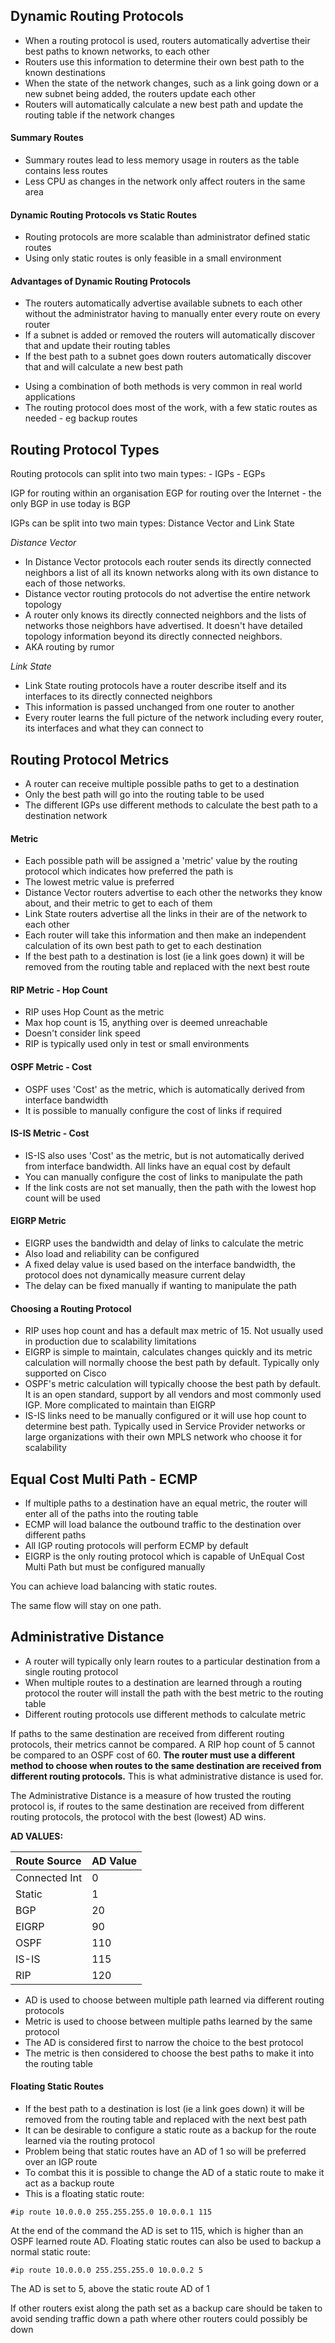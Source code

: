 ## Dynamic Routing Protocols

* When a routing protocol is used, routers automatically advertise their best paths to known networks, to each other
* Routers use this information to determine their own best path to the known destinations
* When the state of the network changes, such as a link going down or a new subnet being added, the routers update each other
* Routers will automatically calculate a new best path and update the routing table if the network changes

#### Summary Routes
- Summary routes lead to less memory usage in routers as the table contains less routes
- Less CPU as changes in the network only affect routers in the same area

#### Dynamic Routing Protocols vs Static Routes

* Routing protocols are more scalable than administrator defined static routes
* Using only static routes is only feasible in a small environment

#### Advantages of Dynamic Routing Protocols 
- The routers automatically advertise available subnets to each other without the administrator having to manually enter every route on every router
- If a subnet is added or removed the routers will automatically discover that and update their routing tables
- If the best path to a subnet goes down routers automatically discover that and will calculate a new best path

* Using a combination of both methods is very common in real world applications
* The routing protocol does most of the work, with a few static routes as needed - eg backup routes

## Routing Protocol Types

Routing protocols can split into two main types:
    - IGPs
    - EGPs

IGP for routing within an organisation
EGP for routing over the Internet -  the only BGP in use today is BGP

IGPs can be split into two main types: Distance Vector and Link State

*Distance Vector*
- In Distance Vector protocols each router sends its directly connected neighbors a list of all its known networks along with its own distance to each of those networks.
- Distance vector routing protocols do not advertise the entire network topology
- A router only knows its directly connected neighbors and the lists of networks those neighbors have advertised. It doesn't have detailed topology information beyond its directly connected neighbors.
- AKA routing by rumor


*Link State*
* Link State routing protocols have a router describe itself and its interfaces to its directly connected neighbors
* This information is passed unchanged from one router to another
* Every router learns the full picture of the network including every router, its interfaces and what they can connect to

## Routing Protocol Metrics

- A router can receive multiple possible paths to get to a destination
- Only the best path will go into the routing table to be used
- The different IGPs use different methods to calculate the best path to a destination network

#### Metric
* Each possible path will be assigned a 'metric' value by the routing protocol which indicates how preferred the path is
* The lowest metric value is preferred
* Distance Vector routers advertise to each other the networks they know about, and their metric to get to each of them
* Link State routers advertise all the links in their are of the network to each other
* Each router will take this information and then make an independent calculation of its own best path to get to each destination
* If the best path to a destination is lost (ie a link goes down) it will be removed from the routing table and replaced with the next best route

#### RIP Metric - Hop Count

- RIP uses Hop Count as the metric
- Max hop count is 15, anything over is deemed unreachable
- Doesn't consider link speed
- RIP is typically used only in test or small environments

#### OSPF Metric - Cost
* OSPF uses 'Cost' as the metric, which is automatically derived from interface bandwidth
* It is possible to manually configure the cost of links if required

#### IS-IS Metric - Cost
- IS-IS also uses 'Cost' as the metric, but is not automatically derived from interface bandwidth. All links have an equal cost by default
- You can manually configure the cost of links to manipulate the path
- If the link costs are not set manually, then the path with the lowest hop count will be used

#### EIGRP Metric 
* EIGRP uses the bandwidth and delay of links to calculate the metric
* Also load and reliability can be configured
* A fixed delay value is used based on the interface bandwidth, the protocol does not dynamically measure current delay
* The delay can be fixed manually if wanting to manipulate the path

#### Choosing a Routing Protocol
- RIP uses hop count and has a default max metric of 15. Not usually used in production due to scalability limitations
- EIGRP is simple to maintain, calculates changes quickly and its metric calculation will normally choose the best path by default. Typically only supported on Cisco
- OSPF's metric calculation will typically choose the best path by default. It is an open standard, support by all vendors and most commonly used IGP. More complicated to maintain than EIGRP
- IS-IS links need to be manually configured or it will use hop count to determine best path. Typically used in Service Provider networks or large organizations with their own MPLS network who choose it for scalability


## Equal Cost Multi Path - ECMP

- If multiple paths to a destination have an equal metric, the router will enter all of the paths into the routing table
- ECMP will load balance the outbound traffic to the destination over different paths
- All IGP routing protocols will perform ECMP by default
- EIGRP is the only routing protocol which is capable of UnEqual Cost Multi Path but must be configured manually

You can achieve load balancing with static routes.

The same flow will stay on one path.

## Administrative Distance

* A router will typically only learn routes to a particular destination from a single routing protocol
* When multiple routes to a destination are learned through a routing protocol the router will install the path with the best metric to the routing table
* Different routing protocols use different methods to calculate metric 

If paths to the same destination are received from different routing protocols, their metrics cannot be compared. A RIP hop count of 5 cannot be compared to an OSPF cost of 60. **The router must use a different method to choose when routes to the same destination are received from different routing protocols.** This is what administrative distance is used for.

The Administrative Distance is a measure of how trusted the routing protocol is, if routes to the same destination are received from different routing protocols, the protocol with the best (lowest) AD wins.

**AD VALUES:**

| Route Source | AD Value |
|--------------|----------|
| Connected Int| 0        |
| Static       | 1        |
| BGP          | 20       |
| EIGRP        | 90       |
| OSPF         | 110      |
| IS-IS        | 115      |
| RIP          | 120      |

- AD is used to choose between multiple path learned via different routing protocols
- Metric is used to choose between multiple paths learned by the same protocol
- The AD is considered first to narrow the choice to the best protocol
- The metric is then considered to choose the best paths to make it into the routing table

#### Floating Static Routes

* If the best path to a destination is lost (ie a link goes down) it will be removed from the routing table and replaced with the next best path
* It can be desirable to configure a static route as a backup for the route learned via the routing protocol
* Problem being that static routes have an AD of 1 so will be preferred over an IGP route
* To combat this it is possible to change the AD of a static route to make it act as a backup route
* This is a floating static route:
```
#ip route 10.0.0.0 255.255.255.0 10.0.0.1 115
```
At the end of the command the AD is set to 115, which is higher than an OSPF learned route AD.
Floating static routes can also be used to backup a normal static route:
```
#ip route 10.0.0.0 255.255.255.0 10.0.0.2 5
```
The AD is set to 5, above the static route AD of 1

If other routers exist along the path set as a backup care should be taken to avoid sending traffic down a path where other routers could possibly be down









































